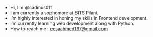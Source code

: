 -  Hi, I’m @cadmus011
-  I am currently a sophomore at BITS Pilani.
-  I’m highly interested in honing my skills in Frontend development.
-  I’m currently learning web development along with Python.
-  How to reach me : eesaahmed197@gmail.com



<!---
cadmus011/cadmus011 is a ✨ special ✨ repository because its `README.md` (this file) appears on your GitHub profile.
You can click the Preview link to take a look at your changes.
--->
